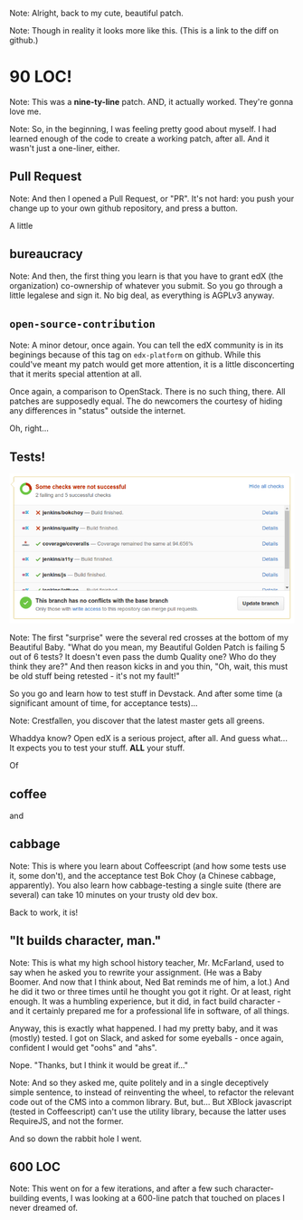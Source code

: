 <!-- .slide: data-background-image="images/jc.jpg" data-background-size="contain" -->

Note: Alright, back to my cute, beautiful patch.


<!-- .slide: data-background-image="images/patch_1_qrcode.jpg" data-background-size="contain" -->

Note: Though in reality it looks more like this.  (This is a link to the diff
on github.)


# 90 LOC!

Note: This was a **nine-ty-line** patch.  AND, it actually worked.  They're
gonna love me.


<!-- .slide: data-background-image="images/confident.svg" data-background-size="contain" -->

Note: So, in the beginning, I was feeling pretty good about myself.  I had
learned enough of the code to create a working patch, after all.  And it wasn't
just a one-liner, either.


## Pull Request

Note: And then I opened a Pull Request, or "PR".  It's not hard: you push your
change up to your own github repository, and press a button.


A little
## bureaucracy

Note:  And then, the first thing you learn is that you have to grant edX (the
organization) co-ownership of whatever you submit.  So you go through a little
legalese and sign it.  No big deal, as everything is AGPLv3 anyway.


## `open-source-contribution`

Note: A minor detour, once again.  You can tell the edX community is in its
beginings because of this tag on `edx-platform` on github.  While this could've
meant my patch would get more attention, it is a little disconcerting that it
merits special attention at all.

Once again, a comparison to OpenStack.  There is no such thing, there.  All
patches are supposedly equal.  The do newcomers the courtesy of hiding any
differences in "status" outside the internet.


Oh, right...
## Tests!

![Failing Checks](images/failing_checks.png) <!-- .element: class="fragment" -->

Note: The first "surprise" were the several red crosses at the bottom of my
Beautiful Baby.  "What do you mean, my Beautiful Golden Patch is failing 5 out
of 6 tests?  It doesn't even pass the dumb Quality one?  Who do they think they
are?"  And then reason kicks in and you thin, "Oh, wait, this must be old stuff
being retested - it's not my fault!"

So you go and learn how to test stuff in Devstack.  And after some time (a
significant amount of time, for acceptance tests)...


<!-- .slide: data-background-image="images/sad_trombone.svg" data-background-size="contain" -->

Note: Crestfallen, you discover that the latest master gets all greens.

Whaddya know?  Open edX is a serious project, after all.  And guess what... It
expects you to test your stuff.  **ALL** your stuff.


Of
## coffee
and
## cabbage

Note: This is where you learn about Coffeescript (and how some tests use it,
some don't), and the acceptance test Bok Choy (a Chinese cabbage, apparently).
You also learn how cabbage-testing a single suite (there are several) can take
10 minutes on your trusty old dev box.

Back to work, it is!


## "It builds character, man."

Note: This is what my high school history teacher, Mr. McFarland, used to say
when he asked you to rewrite your assignment.  (He was a Baby Boomer.  And now
that I think about, Ned Bat reminds me of him, a lot.)  And he did it two or
three times until he thought you got it right.  Or at least, right enough.  It
was a humbling experience, but it did, in fact build character - and it
certainly prepared me for a professional life in software, of all things.

Anyway, this is exactly what happened.  I had my pretty baby, and it was
(mostly) tested.  I got on Slack, and asked for some eyeballs - once again,
confident I would get "oohs" and "ahs".

Nope.  "Thanks, but I think it would be great if..."


<!-- .slide: data-background-image="images/confused.svg" data-background-size="contain" -->

Note: And so they asked me, quite politely and in a single deceptively simple
sentence, to instead of reinventing the wheel, to refactor the relevant code
out of the CMS into a common library.  But, but... But XBlock javascript
(tested in Coffeescript) can't use the utility library, because the latter uses
RequireJS, and not the former.

And so down the rabbit hole I went.


## 600 LOC

Note: This went on for a few iterations, and after a few such
character-building events, I was looking at a 600-line patch that touched on
places I never dreamed of.
